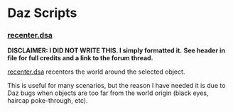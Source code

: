 Daz Scripts
===


### [recenter.dsa](recenter.dsa)

**DISCLAIMER: I DID NOT WRITE THIS. I simply formatted it.**
**See header in file for full credits and a link to the forum thread.**

[recenter.dsa](recenter.dsa) recenters the world around the selected object.

This is useful for many scenarios, but the reason I have needed it is due to
Daz bugs when objects are too far from the world origin (black eyes, haircap
poke-through, etc).


